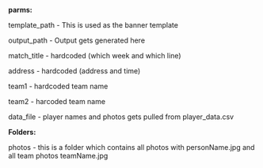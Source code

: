 **parms:**

template_path - This is used as the banner template

output_path - Output gets generated here

match_title - hardcoded (which week and which line)

address - hardcoded (address and time)

team1 - hardcoded team name

team2 - harcoded team name

data_file - player names and photos gets pulled from player_data.csv


**Folders:**

photos - this is a folder which contains all photos with personName.jpg and all team photos teamName.jpg

